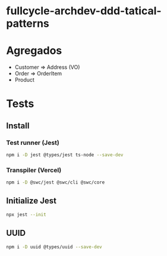 # fullcycle-archdev-ddd-tatical-patterns

# Agregados
- Customer => Address (VO)
- Order => OrderItem
- Product

# Tests

## Install
### Test runner (Jest)
```sh
npm i -D jest @types/jest ts-node --save-dev
```

### Transpiler (Vercel)
```sh
npm i -D @swc/jest @swc/cli @swc/core
```

## Initialize Jest
```sh
npx jest --init
```

## UUID
```sh
npm i -D uuid @types/uuid --save-dev
```